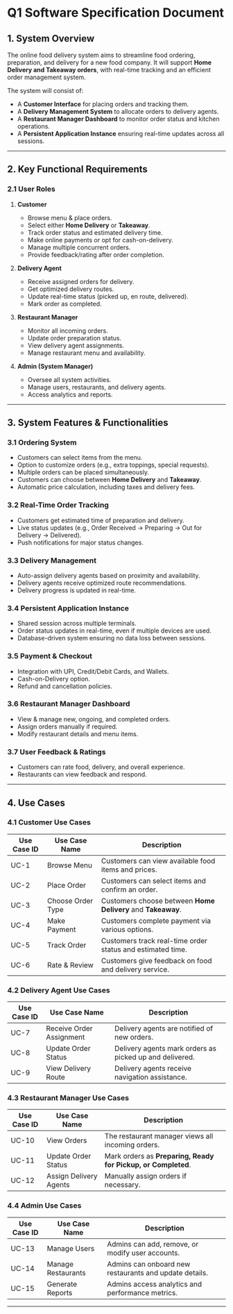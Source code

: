 # **Q1 Software Specification Document**
## **1. System Overview**
The online food delivery system aims to streamline food ordering, preparation, and delivery for a new food company. It will support **Home Delivery and Takeaway orders**, with real-time tracking and an efficient order management system.

The system will consist of:
- A **Customer Interface** for placing orders and tracking them.
- A **Delivery Management System** to allocate orders to delivery agents.
- A **Restaurant Manager Dashboard** to monitor order status and kitchen operations.
- A **Persistent Application Instance** ensuring real-time updates across all sessions.

---

## **2. Key Functional Requirements**
### **2.1 User Roles**
1. **Customer**
   - Browse menu & place orders.
   - Select either **Home Delivery** or **Takeaway**.
   - Track order status and estimated delivery time.
   - Make online payments or opt for cash-on-delivery.
   - Manage multiple concurrent orders.
   - Provide feedback/rating after order completion.

2. **Delivery Agent**
   - Receive assigned orders for delivery.
   - Get optimized delivery routes.
   - Update real-time status (picked up, en route, delivered).
   - Mark order as completed.

3. **Restaurant Manager**
   - Monitor all incoming orders.
   - Update order preparation status.
   - View delivery agent assignments.
   - Manage restaurant menu and availability.

4. **Admin (System Manager)**
   - Oversee all system activities.
   - Manage users, restaurants, and delivery agents.
   - Access analytics and reports.

---

## **3. System Features & Functionalities**
### **3.1 Ordering System**
- Customers can select items from the menu.
- Option to customize orders (e.g., extra toppings, special requests).
- Multiple orders can be placed simultaneously.
- Customers can choose between **Home Delivery** and **Takeaway**.
- Automatic price calculation, including taxes and delivery fees.

### **3.2 Real-Time Order Tracking**
- Customers get estimated time of preparation and delivery.
- Live status updates (e.g., Order Received → Preparing → Out for Delivery → Delivered).
- Push notifications for major status changes.

### **3.3 Delivery Management**
- Auto-assign delivery agents based on proximity and availability.
- Delivery agents receive optimized route recommendations.
- Delivery progress is updated in real-time.

### **3.4 Persistent Application Instance**
- Shared session across multiple terminals.
- Order status updates in real-time, even if multiple devices are used.
- Database-driven system ensuring no data loss between sessions.

### **3.5 Payment & Checkout**
- Integration with UPI, Credit/Debit Cards, and Wallets.
- Cash-on-Delivery option.
- Refund and cancellation policies.

### **3.6 Restaurant Manager Dashboard**
- View & manage new, ongoing, and completed orders.
- Assign orders manually if required.
- Modify restaurant details and menu items.

### **3.7 User Feedback & Ratings**
- Customers can rate food, delivery, and overall experience.
- Restaurants can view feedback and respond.

---

## **4. Use Cases**
### **4.1 Customer Use Cases**
| Use Case ID | Use Case Name | Description |
|-------------|-------------|-------------|
| UC-1 | Browse Menu | Customers can view available food items and prices. |
| UC-2 | Place Order | Customers can select items and confirm an order. |
| UC-3 | Choose Order Type | Customers choose between **Home Delivery** and **Takeaway**. |
| UC-4 | Make Payment | Customers complete payment via various options. |
| UC-5 | Track Order | Customers track real-time order status and estimated time. |
| UC-6 | Rate & Review | Customers give feedback on food and delivery service. |

### **4.2 Delivery Agent Use Cases**
| Use Case ID | Use Case Name | Description |
|-------------|-------------|-------------|
| UC-7 | Receive Order Assignment | Delivery agents are notified of new orders. |
| UC-8 | Update Order Status | Delivery agents mark orders as picked up and delivered. |
| UC-9 | View Delivery Route | Delivery agents receive navigation assistance. |

### **4.3 Restaurant Manager Use Cases**
| Use Case ID | Use Case Name | Description |
|-------------|-------------|-------------|
| UC-10 | View Orders | The restaurant manager views all incoming orders. |
| UC-11 | Update Order Status | Mark orders as **Preparing, Ready for Pickup, or Completed**. |
| UC-12 | Assign Delivery Agents | Manually assign orders if necessary. |

### **4.4 Admin Use Cases**
| Use Case ID | Use Case Name | Description |
|-------------|-------------|-------------|
| UC-13 | Manage Users | Admins can add, remove, or modify user accounts. |
| UC-14 | Manage Restaurants | Admins can onboard new restaurants and update details. |
| UC-15 | Generate Reports | Admins access analytics and performance metrics. |

---

<!-- ## **5. Non-Functional Requirements**
- **Scalability:** System should support a large number of orders and users.
- **Performance:** Orders and updates should reflect in real-time.
- **Security:** Secure transactions with encrypted payments.
- **Availability:** 99.9% uptime with cloud-based infrastructure.
- **Data Persistence:** Maintain order status even after app restarts. -->
